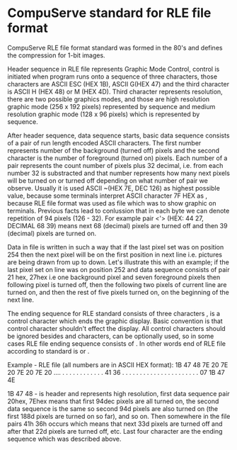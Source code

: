 
# CompuServe standard for RLE file format

CompuServe RLE file format standard was formed in the 80's and defines 
the compression for 1-bit images.

Header sequence in RLE file represents Graphic Mode Control, control 
is initiated when program runs onto a sequence of three characters, 
those characters are ASCII ESC (HEX 1B), ASCII G(HEX 47) and the 
third character is ASCII H (HEX 48) or M (HEX 4D). Third character 
represents resolution, there are two possible graphics modes, and 
those are high resolution graphic mode (256 x 192 pixels) represented 
by sequence <ESC><G><H> and medium resolution graphic mode 
(128 x 96 pixels) which is represented by <ESC><G><M> sequence.

After header sequence, data sequence starts, basic data sequence 
consists of a pair of run length encoded ASCII characters. The first 
number represents number of the background (turned off) pixels and 
the second character is the number of foreground (turned on) pixels. 
Each number of a pair represents the count number of pixels plus 32 
decimal, i.e. from each number 32 is substracted and that number 
represents how many next pixels will be turned on or turned off 
depending on what number of pair we observe. Usually it is used 
ASCII ~(HEX 7E, DEC 126) as highest possible value, because some 
terminals interpret ASCII character 7F HEX as <RUBOUT>, because RLE 
file format was used as file which was to show graphic on terminals. 
Previous facts lead to conlussion that in each byte we can denote 
repetition of 94 pixels (126 - 32). For example pair <D><'> 
(HEX: 44 27, DECIMAL 68 39) means next 68 (decimal) pixels are turned 
off and then 39 (decimal) pixels are turned on.

Data in file is written in such a way that if the last pixel set was 
on position 254 then the next pixel will be on the first position in 
next line i.e. pictures are being drawn from up to down. Let's 
illustrate this with an example; if the last pixel set on line was on 
position 252 and data sequence consists of pair 21 hex, 27hex i.e one 
background pixel and seven foreground pixels then following pixel is 
turned off, then the following two pixels of current line are turned 
on, and then the rest of five pixels turned on, on the beginning of 
the next line.

The ending sequence for RLE standard consists of three characters 
<ESC><G><N>, <ESC> is a control character which ends the graphic 
display. Basic convention is that control character shouldn't effect 
the display. All control characters should be ignored besides <ESC> 
and <BEL> characters, <BEL> can be optionally used, so in some cases 
RLE file ending sequence consists of <BEL><ESC><G><N>. In other words 
end of RLE file according to standard is <ESC><G><H> or 
<BEL><ESC><G><N>.



Example - RLE file (all numbers are in ASCII HEX format):
1B 47 48 7E 20 7E 20 7E 20 7E 20 ....
 .     .    .    .    .    .    .    .    .     .    .
 .    41 36  .    .   .    .    .    .     .    .
 .     .    .    .    .   .    .    .    .     .    .
 .     .    .   07 1B 47 4E  

1B 47 48 - is header <ESC><G><H> and represents high resolution, first data sequence pair 20hex, 7Ehex means that first 94dec pixels are all turned on, the second data sequence is the same so second 94d pixels are also turned on (the first 188d pixels are turned on so far), and so on. Then somewhere in the file pairs 41h 36h occurs which means that next 33d pixels are turned off and after that 22d pixels are turned off, etc. Last four character are the ending sequence which was described above.
